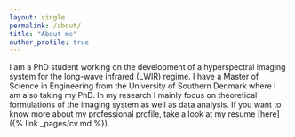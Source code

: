 ```yaml
---
layout: single
permalink: /about/
title: "About me"
author_profile: true
---
```



I am a PhD student working on the development of a hyperspectral imaging system for the long-wave infrared (LWIR) regime. I have a Master of Science in Engineering from the University of Southern Denmark where I am also taking my PhD. In my research I mainly focus on theoretical formulations of the imaging system as well as data analysis. If you want to know more about my professional profile, take a look at my resume [here]({% link _pages/cv.md %}).   